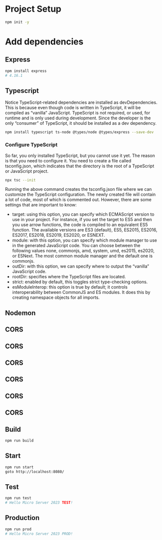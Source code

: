 # Project Setup
```bash
npm init -y
```
# Add dependencies
## Express
```bash
npm install express
# 4.16.1
```
## Typescript
Notice TypeScript-related dependencies are installed as devDependencies. This is because even though code is written in TypeScript, it will be compiled as “vanilla” JavaScript. TypeScript is not required, or used, for runtime and is only used during development. Since the developer is the only “consumer” of TypeScript, it should be installed as a dev dependency.
```bash
npm install typescript ts-node @types/node @types/express --save-dev
```
### Configure TypeScript
So far, you only installed TypeScript, but you cannot use it yet. The reason is that you need to configure it. You need to create a file called tsconfig.json, which indicates that the directory is the root of a TypeScript or JavaScript project.
```bash
npx tsc --init
```
Running the above command creates the tsconfig.json file where we can customize the TypeScript configuration. The newly created file will contain a lot of code, most of which is commented out. However, there are some settings that are important to know:
* target: using this option, you can specify which ECMAScript version to use in your project. For instance, if you set the target to ES5 and then you use arrow functions, the code is compiled to an equivalent ES5 function. The available versions are ES3 (default), ES5, ES2015, ES2016, ES2017, ES2018, ES2019, ES2020, or ESNEXT.
* module: with this option, you can specify which module manager to use in the generated JavaScript code. You can choose between the following values none, commonjs, amd, system, umd, es2015, es2020, or ESNext. The most common module manager and the default one is commonjs.
* outDir: with this option, we can specify where to output the “vanilla” JavaScript code.
* rootDir: specifies where the TypeScript files are located.
* strict: enabled by default, this toggles strict type-checking options.
* esModuleInterop: this option is true by default; it controls interoperability between CommonJS and ES modules. It does this by creating namespace objects for all imports.
## Nodemon

## CORS
## CORS
## CORS
## CORS
## CORS
## CORS
## Build
```bash
npm run build
```
## Start
```bash
npm run start
goto http://localhost:8080/
```
## Test
```bash
npm run test
# Hello Micro Server 2023 TEST!
```
## Production
```bash
npm run prod
# Hello Micro Server 2023 PROD! 
```